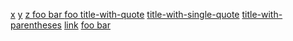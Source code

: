 
[x](#x)
[y](   #y)
[  z  ]( #z)
[  foo  bar  ](http://example.com   )
[  foo   ](  <http://example.com>  )
[title-with-quote](#title "  title with  spaces  ")
[title-with-single-quote](#title '  title with  spaces  ')
[title-with-parentheses](#title (  title with  spaces  ))
[link](   /uri
  "title"  )
[  foo  bar ][  foo  bar ]
[     ]( /url  )

[foo  bar]: /foo
